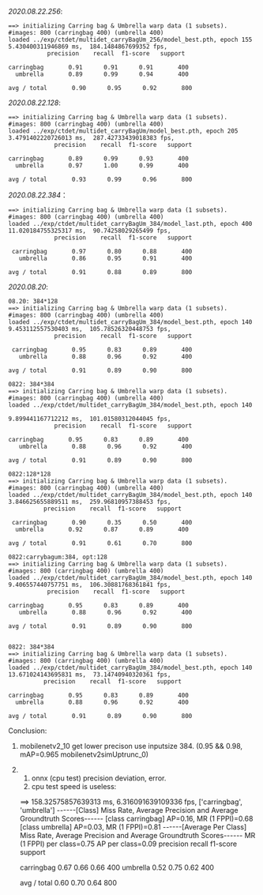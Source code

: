 *2020.08.22.256*:

	==> initializing Carring bag & Umbrella warp data (1 subsets).
	#images: 800 (carringbag 400) (umbrella 400)
	loaded ../exp/ctdet/multidet_carryBagUm_256/model_best.pth, epoch 155
	5.430400311946869 ms,  184.1484867699352 fps,
          	   precision    recall  f1-score   support
	
 	carringbag       0.91      0.91      0.91       400
 	  umbrella       0.89      0.99      0.94       400

	avg / total       0.90      0.95      0.92       800
*2020.08.22.128*:

	==> initializing Carring bag & Umbrella warp data (1 subsets).
	#images: 800 (carringbag 400) (umbrella 400)
	loaded ../exp/ctdet/multidet_carryBagUm/model_best.pth, epoch 205
	3.4791402220726013 ms,  287.42733439018383 fps,
        	     precision    recall  f1-score   support

 	carringbag       0.89      0.99      0.93       400
 	  umbrella       0.97      1.00      0.99       400
	  
	avg / total       0.93      0.99      0.96       800
	
*2020.08.22.384*：

	==> initializing Carring bag & Umbrella warp data (1 subsets).
	#images: 800 (carringbag 400) (umbrella 400)
	loaded ../exp/ctdet/multidet_carryBagUm_384/model_last.pth, epoch 400
	11.020184755325317 ms,  90.74258029265499 fps,
	             precision    recall  f1-score   support

	 carringbag       0.97      0.80      0.88       400
	   umbrella       0.86      0.95      0.91       400

	avg / total       0.91      0.88      0.89       800
	
*2020.08.20*:

	08.20: 384*128
	==> initializing Carring bag & Umbrella warp data (1 subsets).
	#images: 800 (carringbag 400) (umbrella 400)
	loaded ../exp/ctdet/multidet_carryBagUm_384/model_best.pth, epoch 140
	9.453112557530403 ms,  105.78526320448753 fps,
	             precision    recall  f1-score   support
	
	 carringbag       0.95      0.83      0.89       400
	   umbrella       0.88      0.96      0.92       400
	
	avg / total       0.91      0.89      0.90       800
	
	0822: 384*384
	==> initializing Carring bag & Umbrella warp data (1 subsets).
	#images: 800 (carringbag 400) (umbrella 400)
	loaded ../exp/ctdet/multidet_carryBagUm_384/model_best.pth, epoch 140

	9.899441167712212 ms,  101.01580312044045 fps,
        	     precision    recall  f1-score   support

 	carringbag       0.95      0.83      0.89       400
	   umbrella       0.88      0.96      0.92       400

	avg / total       0.91      0.89      0.90       800
	
	0822:128*128
	==> initializing Carring bag & Umbrella warp data (1 subsets).
	#images: 800 (carringbag 400) (umbrella 400)
	loaded ../exp/ctdet/multidet_carryBagUm_384/model_best.pth, epoch 140
	3.846625655889511 ms,  259.96810957388453 fps,
       	      precision    recall  f1-score   support
	
	 carringbag       0.90      0.35      0.50       400
 	  umbrella       0.92      0.87      0.89       400

	avg / total       0.91      0.61      0.70       800
	
	0822:carrybagum:384, opt:128
	==> initializing Carring bag & Umbrella warp data (1 subsets).
	#images: 800 (carringbag 400) (umbrella 400)
	loaded ../exp/ctdet/multidet_carryBagUm_384/model_best.pth, epoch 140
	9.406557440757751 ms,  106.30881768361841 fps,
  	           precision    recall  f1-score   support

 	carringbag       0.95      0.83      0.89       400
	   umbrella       0.88      0.96      0.92       400

	avg / total       0.91      0.89      0.90       800

	
	0822: 384*384
	==> initializing Carring bag & Umbrella warp data (1 subsets).
	#images: 800 (carringbag 400) (umbrella 400)
	loaded ../exp/ctdet/multidet_carryBagUm_384/model_best.pth, epoch 140
	13.671024143695831 ms,  73.14740940320361 fps,
       	      precision    recall  f1-score   support

 	carringbag       0.95      0.83      0.89       400
 	  umbrella       0.88      0.96      0.92       400

	avg / total       0.91      0.89      0.90       800
	
Conclusion:
1. mobilenetv2_10 get lower precison use inputsize 384. (0.95 && 0.98, mAP=0.965 mobilenetv2simUptrunc_0)
2. 
	1. onnx (cpu test) precision deviation, error.
	2. cpu test speed is useless:

	==> 158.32575857639313 ms,  6.316091639109336 fps,
	['carringbag', 'umbrella']
	------[Class] Miss Rate, Average Precision and Average Groundtruth Scores------
	[class carringbag] AP=0.16, MR (1 FPPI)=0.68
	[class umbrella] AP=0.03, MR (1 FPPI)=0.81
	------[Average Per Class] Miss Rate, Average Precision and Average Groundtruth Scores------
	MR (1 FPPI) per class=0.75
	AP per class=0.09
	             precision    recall  f1-score   support
	
	 carringbag       0.67      0.66      0.66       400
	   umbrella       0.52      0.75      0.62       400
	
	avg / total       0.60      0.70      0.64       800

